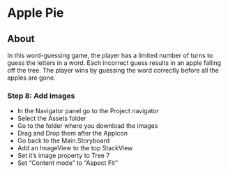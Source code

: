 # Apple Pie

## About
In this word-guessing game, the player has a limited number of turns to guess the letters in a word. Each incorrect guess results in an apple falling off the tree. The player wins by guessing the word correctly before all the apples are gone.

### Step 8: Add images

- In the Navigator panel go to the Project navigator
- Select the Assets  folder
- Go to the folder where you download the images
- Drag and Drop them after the AppIcon
- Go back to the Main.Storyboard
- Add an ImageView to the top StackView
- Set it’s image property to Tree 7
- Set “Content mode” to “Aspect Fit”
